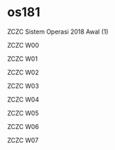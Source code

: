 # os181
ZCZC Sistem Operasi 2018 Awal (1)

ZCZC W00

ZCZC W01

ZCZC W02

ZCZC W03

ZCZC W04

ZCZC W05

ZCZC W06

ZCZC W07


